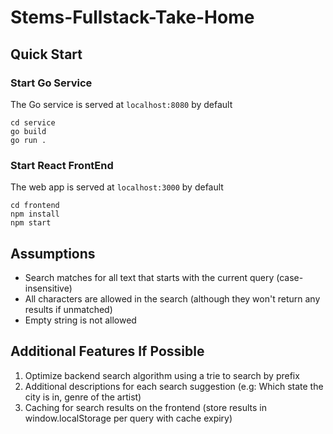 # Stems-Fullstack-Take-Home

## Quick Start

### Start Go Service

The Go service is served at `localhost:8080` by default

```
cd service
go build
go run .
```

### Start React FrontEnd

The web app is served at `localhost:3000` by default

```
cd frontend
npm install
npm start
```

## Assumptions

- Search matches for all text that starts with the current query (case-insensitive)
- All characters are allowed in the search (although they won't return any results if unmatched)
- Empty string is not allowed

## Additional Features If Possible

1. Optimize backend search algorithm using a trie to search by prefix
2. Additional descriptions for each search suggestion (e.g: Which state the city is in, genre of the artist)
3. Caching for search results on the frontend (store results in window.localStorage per query with cache expiry)
